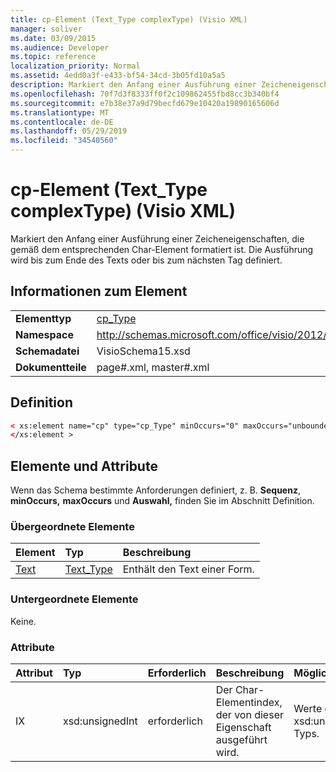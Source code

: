 ```yaml
---
title: cp-Element (Text_Type complexType) (Visio XML)
manager: soliver
ms.date: 03/09/2015
ms.audience: Developer
ms.topic: reference
localization_priority: Normal
ms.assetid: 4edd0a3f-e433-bf54-34cd-3b05fd10a5a5
description: Markiert den Anfang einer Ausführung einer Zeicheneigenschaften, die gemäß dem entsprechenden Char-Element formatiert ist. Die Ausführung wird bis zum Ende des Texts oder bis zum nächsten Tag definiert.
ms.openlocfilehash: 70f7d3f8333ff0f2c109862455fbd8cc3b340bf4
ms.sourcegitcommit: e7b38e37a9d79becfd679e10420a19890165606d
ms.translationtype: MT
ms.contentlocale: de-DE
ms.lasthandoff: 05/29/2019
ms.locfileid: "34540560"
---
```

# <a name="cp-element-text_type-complextype-visio-xml"></a>cp-Element (Text_Type complexType) (Visio XML)

Markiert den Anfang einer Ausführung einer Zeicheneigenschaften, die gemäß dem entsprechenden Char-Element formatiert ist. Die Ausführung wird bis zum Ende des Texts oder bis zum nächsten Tag definiert.
  
## <a name="element-information"></a>Informationen zum Element

|||
|:-----|:-----|
|**Elementtyp** <br/> |[cp_Type](cp_type-complextypevisio-xml.md) <br/> |
|**Namespace** <br/> |http://schemas.microsoft.com/office/visio/2012/main  <br/> |
|**Schemadatei** <br/> |VisioSchema15.xsd  <br/> |
|**Dokumentteile** <br/> |page#.xml, master#.xml  <br/> |
   
## <a name="definition"></a>Definition

```XML
< xs:element name="cp" type="cp_Type" minOccurs="0" maxOccurs="unbounded" >
</xs:element >
```

## <a name="elements-and-attributes"></a>Elemente und Attribute

Wenn das Schema bestimmte Anforderungen definiert, z. B. **Sequenz**, **minOccurs,** **maxOccurs** und **Auswahl,** finden Sie im Abschnitt Definition. 
  
### <a name="parent-elements"></a>Übergeordnete Elemente

|**Element**|**Typ**|**Beschreibung**|
|:-----|:-----|:-----|
|[Text](text-element-shapesheet_type-complextypevisio-xml.md) <br/> |[Text_Type](text_type-complextypevisio-xml.md) <br/> |Enthält den Text einer Form.  <br/> |
   
### <a name="child-elements"></a>Untergeordnete Elemente

Keine.
  
### <a name="attributes"></a>Attribute

|**Attribut**|**Typ**|**Erforderlich**|**Beschreibung**|**Mögliche Werte**|
|:-----|:-----|:-----|:-----|:-----|
|IX  <br/> |xsd:unsignedInt  <br/> |erforderlich  <br/> |Der Char-Elementindex, der von dieser Eigenschaft ausgeführt wird.  <br/> |Werte des xsd:unsignedInt-Typs.  <br/> |
   

